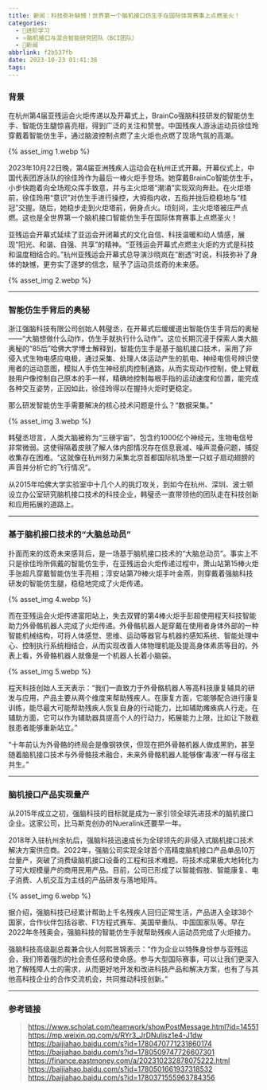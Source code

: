 ```yaml
---
title: 新闻：科技弥补缺憾！世界第一个脑机接口仿生手在国际体育赛事上点燃圣火！
categories:
  - 🌙进阶学习
  - ⭐脑机接口与混合智能研究团队（BCI团队）
  - 💫新闻
abbrlink: f2b537fb
date: 2023-10-23 01:41:38
tags:
---
```


### 背景

在杭州第4届亚残运会火炬传递以及开幕式上，BrainCo强脑科技研发的智能仿生手、智能仿生腿惊喜亮相，得到广泛的关注和赞誉。中国残疾人游泳运动员徐佳玲穿戴着智能仿生手，通过脑波控制点燃了主火炬也点燃了现场气氛的高潮。

{% asset_img 1.webp %}

<!--more-->

2023年10月22日晚，第4届亚洲残疾人运动会在杭州正式开幕。开幕仪式上，中国代表团游泳队的徐佳玲作为最后一棒火炬手登场。她穿戴BrainCo智能仿生手，小步快跑着向全场观众挥手致意，并与主火炬塔“潮涌”实现双向奔赴。在火炬塔前，徐佳玲用“意识”对仿生手进行操控，大拇指内收，五指并拢后稳稳地与“桂冠”交握。随后，她稳步走到火炬塔前，俯身点火。顷刻间，主火炬塔被庄严点燃。这也是全世界第一个脑机接口智能仿生手在国际体育赛事上点燃圣火！

亚残运会开幕式延续了亚运会开闭幕式的文化自信、科技温暖和动人情感，展现“阳光、和谐、自强、共享”的精神。“亚残运会开幕式点燃主火炬的方式是科技和温度相结合的。”杭州亚残运会开幕式总导演沙晓岚在“剧透”时说，科技弥补了身体的缺憾，更夯实了逐梦的信念，赋予了运动员炫奇的未来感。

{% asset_img 2.webp %}

***

### 智能仿生手背后的奥秘

浙江强脑科技有限公司创始人韩璧丞，在开幕式后缓缓道出智能仿生手背后的奥秘——“大脑想做什么动作，仿生手就执行什么动作”。这位长期沉浸于探索人类大脑奥秘的“85后”哈佛大学博士解释到，智能仿生手是基于脑机接口技术，采用了非侵入式生物电感应电极，通过采集、处理人体运动产生的肌电、神经电信号辨识使用者的运动意图，模拟人手仿生神经肌肉控制通路，从而实现动作控制，使上臂截肢用户像控制自己原本的手一样，精确地控制每根手指的运动速度和位置，能完成各种交互姿势，正因如此，徐佳玲得以在握持火炬时更稳定。

那么研发智能仿生手需要解决的核心技术问题是什么？“数据采集。”

{% asset_img 3.webp %}

韩璧丞坦言，人类大脑被称为“三磅宇宙”，包含约1000亿个神经元，生物电信号非常微弱。这使得隔着皮肤了解人体内部情况存在信息衰减、噪声混叠问题，捕捉收集存在困难。“这就像在杭州努力采集北京首都国际机场里一只蚊子扇动翅膀的声音并分析它的飞行情况”。

从2015年哈佛大学实验室中十几个人的挑灯攻关，到如今在杭州、深圳、波士顿设立办公室研究脑机接口技术的科技企业，韩璧丞一直带领他的团队走在科技创新和应用拓展的道路上。

***

### 基于脑机接口技术的“大脑总动员”

扑面而来的炫奇未来感背后，是一场基于脑机接口技术的“大脑总动员”。事实上不只是徐佳玲所佩戴的智能仿生手，在亚残运会火炬传递过程中，萧山站第15棒火炬手张超凡穿戴智能仿生手亮相；淳安站第79棒火炬手叶金燕，则穿戴着强脑科技研发的智能仿生腿，稳稳地完成了火炬传递。

{% asset_img 4.webp %}

而在亚残运会火炬传递富阳站上，失去双臂的第4棒火炬手彭超使用程天科技智能助力外骨骼机器人完成了火炬传递。外骨骼机器人是穿戴在使用者身体外部的一种智能机械结构，可将人体感觉、思维、运动等器官与机器的感知系统、智能处理中心、控制执行系统相结合，从而实现改善人体物理机能及提高身体素质等目的。外表上看，外骨骼机器人就像是一个机器人长着小脑袋。

{% asset_img 5.webp %}

程天科技创始人王天表示：“我们一直致力于外骨骼机器人等高科技康复辅具的研发与应用，产品主要从两个维度来帮助残疾人。在康复方面，它能够配合进行康复训练，能尽最大可能帮助残疾人恢复自身的行动能力，比如辅助瘫痪病人行走。在辅助方面，它可以作为辅助器具提高个人的行动力，拓展能力上限，比如让下肢截肢患者能够重新站立。”

“十年前认为外骨骼的终局会是像钢铁侠，但现在把外骨骼机器人做成黑豹，甚至随着脑机接口技术与外骨骼技术融合，未来外骨骼机器人能够像‘毒液’一样与宿主共生。”

***

### 脑机接口产品实现量产

从2015年成立之初，强脑科技的目标就是成为一家引领全球先进技术的脑机接口企业。这家公司，比马斯克创办的Nueralink还要早一年。

2018年入驻杭州余杭后，强脑科技迅速成长为全球领先的非侵入式脑机接口技术解决方案供应商。2022年，强脑公司实现全球首个高精度脑机接口产品单品10万台量产，突破了消费级脑机接口设备的工程和技术难题。将技术成果极大地转化为了可大规模量产的商用民用产品。目前，公司已形成了以智能假肢、智能康复、电子消费、人机交互为主线的产品研发与落地矩阵。

{% asset_img 6.webp %}

据介绍，强脑科技已经累计帮助上千名残疾人回归正常生活，产品进入全球38个国家，合作伙伴包括谷歌、F1方程式赛车、美国举重队、中国国家队等。早在2022年冬残奥会，强脑科技的智能仿生手就帮助残疾人运动员完成了火炬接力。

强脑科技高级副总裁兼合伙人何熙昱锦表示：“作为企业以特殊身份参与亚残运会，我们带着强烈的社会责任感和使命感。参与大型国际赛事，可以让我们更深入地了解残障人士的需求，从而更好地开发和改进科技产品和解决方案，也有了与其他高科技企业的合作交流机会，共同推动科技创新。”

***

### 参考链接

> <https://www.scholat.com/teamwork/showPostMessage.html?id=14551>
> <https://mp.weixin.qq.com/s/RYr3_JrDNuIisz1e4-J1dw>
> <https://baijiahao.baidu.com/s?id=1780470771231860174>
> <https://baijiahao.baidu.com/s?id=1780509747726607301>
> <https://finance.eastmoney.com/a/202310232878075222.html>
> <https://baijiahao.baidu.com/s?id=1780501661937318532>
> <https://baijiahao.baidu.com/s?id=1780371555963784356>
